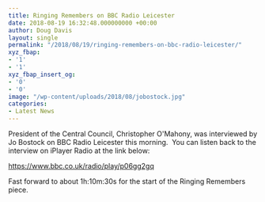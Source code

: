 ```yaml
---
title: Ringing Remembers on BBC Radio Leicester
date: 2018-08-19 16:32:48.000000000 +00:00
author: Doug Davis
layout: single
permalink: "/2018/08/19/ringing-remembers-on-bbc-radio-leicester/"
xyz_fbap:
- '1'
- '1'
xyz_fbap_insert_og:
- '0'
- '0'
image: "/wp-content/uploads/2018/08/jobostock.jpg"
categories:
- Latest News
---
```

President of the Central Council, Christopher O&apos;Mahony, was interviewed by Jo Bostock on BBC Radio Leicester this morning.  You can listen back to the interview on iPlayer Radio at the link below:

https://www.bbc.co.uk/radio/play/p06gg2gq

Fast forward to about 1h:10m:30s for the start of the Ringing Remembers piece.
